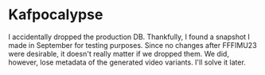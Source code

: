 # Kafpocalypse

I accidentally dropped the production DB.
Thankfully, I found a snapshot I made in September for testing purposes.
Since no changes after FFFIMU23 were desirable, it doesn't really matter if we dropped them.
We did, however, lose metadata of the generated video variants.
I'll solve it later.
